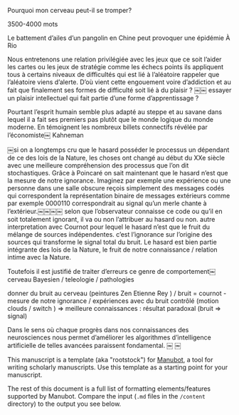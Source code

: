 
Pourquoi mon cerveau peut-il se tromper?

3500-4000 mots


Le battement d’ailes d’un pangolin en Chine peut provoquer une épidémie À Rio


Nous entretenons une relation privilégiée avec les jeux que ce soit l’aider les cartes ou les jeux de stratégie comme les échecs points ils appliquent tous à certains niveaux de difficultés qui est lié à l’aléatoire rappeler que l’aléatoire viens d’alerte.
D’où vient cette engouement voire d’addiction et au fait que finalement ses formes de difficulté soit lié à du plaisir ? ￼￼ essayer un plaisir intellectuel qui fait partie d’une forme d’apprentissage ?

Pourtant l’esprit humain semble plus adapté au steppe et au savane dans lequel il a fait ses premiers pas plutôt que le monde logique du monde moderne.
En témoignent les nombreux billets connectifs révélée par l’économiste￼
Kahneman


￼si on a longtemps cru que le hasard posséder le processus un dépendant de ce des lois de la Nature, les choses ont changé au début du XXe siècle avec une meilleure compréhension des processus que l’on dit stochastiques.
Grâce à Poincaré on sait maintenant que le hasard n’est que la mesure de notre ignorance.
Imaginez par exemple une expérience ou une personne dans une salle obscure reçois simplement des messages codés qui correspondent la représentation binaire de messages extérieurs comme par exemple 0000110 correspondrait au signal qu’un merle chante à l’extérieur.￼￼￼￼ selon que l’observateur connaisse ce code ou qu’il en soit totalement ignorant, il va ou non l’attribuer au hasard ou non. autre interpretation avec Cournot pour lequel le hasard n’est que le fruit du mélange de sources indépendentes. c’est l’ignorance sur l’origine des sources qui transforme le signal total du bruit.
Le hasard est bien partie intégrante des lois de la Nature, le fruit de notre connaissance / relation intime avec la Nature.

Toutefois il est justifié de traiter d’erreurs ce genre de comportement￼
cerveau Bayesien  / teleologie / pathologies

donner du bruit au cerveau (peintures Zen Etienne Rey ) / bruit = cournot - mesure de notre ignorance /  expériences avec du bruit contrôlé (motion clouds / switch ) => meilleure connaissances : résultat paradoxal (bruit => signal)


Dans le sens où chaque progrès dans nos connaissances des neurosciences nous permet d’améliorer les algorithmes d’intelligence artificielle de telles avancées paraissent fondamental.
￼ ￼




This manuscript is a template (aka "rootstock") for [Manubot](https://manubot.org/ "Manubot"), a tool for writing scholarly manuscripts.
Use this template as a starting point for your manuscript.

The rest of this document is a full list of formatting elements/features supported by Manubot.
Compare the input (`.md` files in the `/content` directory) to the output you see below.
